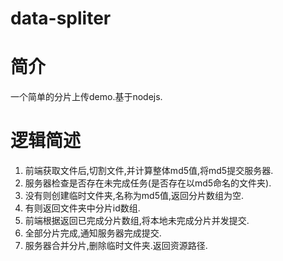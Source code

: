 # data-spliter

# 简介
一个简单的分片上传demo.基于nodejs.

# 逻辑简述
1. 前端获取文件后,切割文件,并计算整体md5值,将md5提交服务器.
2. 服务器检查是否存在未完成任务(是否存在以md5命名的文件夹).
3. 没有则创建临时文件夹,名称为md5值,返回分片数组为空.
4. 有则返回文件夹中分片id数组.
5. 前端根据返回已完成分片数组,将本地未完成分片并发提交.
6. 全部分片完成,通知服务器完成提交.
7. 服务器合并分片,删除临时文件夹.返回资源路径.
